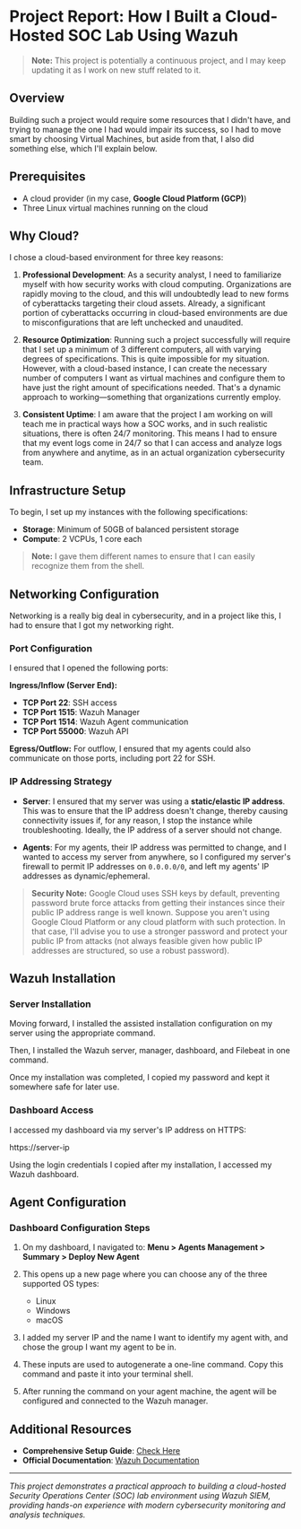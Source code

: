 # Project Report: How I Built a Cloud-Hosted SOC Lab Using Wazuh

> **Note:** This project is potentially a continuous project, and I may keep updating it as I work on new stuff related to it.

## Overview

Building such a project would require some resources that I didn't have, and trying to manage the one I had would impair its success, so I had to move smart by choosing Virtual Machines, but aside from that, I also did something else, which I'll explain below.

## Prerequisites

- A cloud provider (in my case, **Google Cloud Platform (GCP)**)
- Three Linux virtual machines running on the cloud

## Why Cloud?

I chose a cloud-based environment for three key reasons:

1. **Professional Development**: As a security analyst, I need to familiarize myself with how security works with cloud computing. Organizations are rapidly moving to the cloud, and this will undoubtedly lead to new forms of cyberattacks targeting their cloud assets. Already, a significant portion of cyberattacks occurring in cloud-based environments are due to misconfigurations that are left unchecked and unaudited.

2. **Resource Optimization**: Running such a project successfully will require that I set up a minimum of 3 different computers, all with varying degrees of specifications. This is quite impossible for my situation. However, with a cloud-based instance, I can create the necessary number of computers I want as virtual machines and configure them to have just the right amount of specifications needed. That's a dynamic approach to working—something that organizations currently employ.

3. **Consistent Uptime**: I am aware that the project I am working on will teach me in practical ways how a SOC works, and in such realistic situations, there is often 24/7 monitoring. This means I had to ensure that my event logs come in 24/7 so that I can access and analyze logs from anywhere and anytime, as in an actual organization cybersecurity team.

## Infrastructure Setup

To begin, I set up my instances with the following specifications:
- **Storage**: Minimum of 50GB of balanced persistent storage
- **Compute**: 2 VCPUs, 1 core each

> **Note:** I gave them different names to ensure that I can easily recognize them from the shell.

## Networking Configuration

Networking is a really big deal in cybersecurity, and in a project like this, I had to ensure that I got my networking right.

### Port Configuration

I ensured that I opened the following ports:

**Ingress/Inflow (Server End):**
- **TCP Port 22**: SSH access
- **TCP Port 1515**: Wazuh Manager
- **TCP Port 1514**: Wazuh Agent communication
- **TCP Port 55000**: Wazuh API

**Egress/Outflow:**
For outflow, I ensured that my agents could also communicate on those ports, including port 22 for SSH.

### IP Addressing Strategy

- **Server**: I ensured that my server was using a **static/elastic IP address**. This was to ensure that the IP address doesn't change, thereby causing connectivity issues if, for any reason, I stop the instance while troubleshooting. Ideally, the IP address of a server should not change.

- **Agents**: For my agents, their IP address was permitted to change, and I wanted to access my server from anywhere, so I configured my server's firewall to permit IP addresses on `0.0.0.0/0`, and left my agents' IP addresses as dynamic/ephemeral.

> **Security Note:** Google Cloud uses SSH keys by default, preventing password brute force attacks from getting their instances since their public IP address range is well known. Suppose you aren't using Google Cloud Platform or any cloud platform with such protection. In that case, I'll advise you to use a stronger password and protect your public IP from attacks (not always feasible given how public IP addresses are structured, so use a robust password).

## Wazuh Installation

### Server Installation

Moving forward, I installed the assisted installation configuration on my server using the appropriate command.

Then, I installed the Wazuh server, manager, dashboard, and Filebeat in one command.

Once my installation was completed, I copied my password and kept it somewhere safe for later use.

### Dashboard Access

I accessed my dashboard via my server's IP address on HTTPS:

https://server-ip

Using the login credentials I copied after my installation, I accessed my Wazuh dashboard.

## Agent Configuration

### Dashboard Configuration Steps

1. On my dashboard, I navigated to: **Menu > Agents Management > Summary > Deploy New Agent**

2. This opens up a new page where you can choose any of the three supported OS types:
   - Linux
   - Windows  
   - macOS

3. I added my server IP and the name I want to identify my agent with, and chose the group I want my agent to be in.

4. These inputs are used to autogenerate a one-line command. Copy this command and paste it into your terminal shell.

5. After running the command on your agent machine, the agent will be configured and connected to the Wazuh manager.

## Additional Resources

- **Comprehensive Setup Guide**: [Check Here](https://chisom.hashnode.dev/setting-up-a-wazuh-project-a-siem-and-xdr-platform-from-scratch)
- **Official Documentation**: [Wazuh Documentation](https://documentation.wazuh.com/)

---

*This project demonstrates a practical approach to building a cloud-hosted Security Operations Center (SOC) lab environment using Wazuh SIEM, providing hands-on experience with modern cybersecurity monitoring and analysis techniques.*

